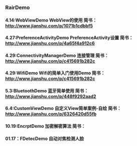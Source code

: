 ### RairDemo
#### 4.14:WebViewDemo WebView的使用 简书：http://www.jianshu.com/p/1071b1cdbbf5
#### 4.27:PreferenceActivityDemo PreferenceActivity设置 简书：http://www.jianshu.com/p/4a65f4a912c6
#### 4.29:ConnectivityManagerDemo 连接管理 简书：http://www.jianshu.com/p/c415691b282c
#### 4.29:WifiDemo Wifi的简单入门使用Demo 简书：http://www.jianshu.com/p/c415691b282c
#### 5.3:BluetoothDemo 蓝牙简单使用 简书：http://www.jianshu.com/p/448f9292aad2
#### 6.4:CustomViewDemo 自定义View简单案例-自绘 简书：http://www.jianshu.com/p/6326420d55fb
#### 10.19:EncrptDemo 加密解密算法 简书：
#### 01.17：FDetecDemo 自动对焦检测人脸
